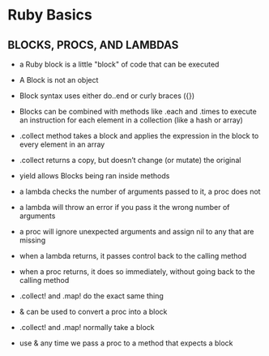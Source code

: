 # Ruby Basics


## BLOCKS, PROCS, AND LAMBDAS

- a Ruby block is a little "block" of code that can be executed

- A Block is not an object

- Block syntax uses either do..end or curly braces ({})

- Blocks can be combined with methods like .each and .times to execute an instruction for each 
element in a collection (like a hash or array)

- .collect method takes a block and applies the expression in the block to every element in an array

- .collect returns a copy, but doesn’t change (or mutate) the original

- yield allows Blocks being ran inside methods

- a lambda checks the number of arguments passed to it, a proc does not

- a lambda will throw an error if you pass it the wrong number of arguments

- a proc will ignore unexpected arguments and assign nil to any that are missing

- when a lambda returns, it passes control back to the calling method

- when a proc returns, it does so immediately, without going back to the calling method

- .collect! and .map! do the exact same thing

- & can be used to convert a proc into a block 
 
- .collect! and .map! normally take a block

-  use & any time we pass a proc to a method that expects a block







